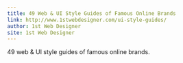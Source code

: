 ```yaml
---
title: 49 Web & UI Style Guides of Famous Online Brands
link: http://www.1stwebdesigner.com/ui-style-guides/
author: 1st Web Designer
site: 1st Web Designer
---
```


49 web & UI style guides of famous online brands.
